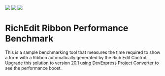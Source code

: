 <!-- default badges list -->
![](https://img.shields.io/endpoint?url=https://codecentral.devexpress.com/api/v1/VersionRange/145873000/18.1.4%2B)
[![](https://img.shields.io/badge/Open_in_DevExpress_Support_Center-FF7200?style=flat-square&logo=DevExpress&logoColor=white)](https://supportcenter.devexpress.com/ticket/details/T830536)
[![](https://img.shields.io/badge/📖_How_to_use_DevExpress_Examples-e9f6fc?style=flat-square)](https://docs.devexpress.com/GeneralInformation/403183)
<!-- default badges end -->
# RichEdit Ribbon Performance Benchmark

This is a sample benchmarking tool that measures the time required to show a form with a Ribbon automatically generated by the Rich Edit Control.
Upgrade this solution to version 20.1 using DevExpress Project Converter to see the performance boost.
